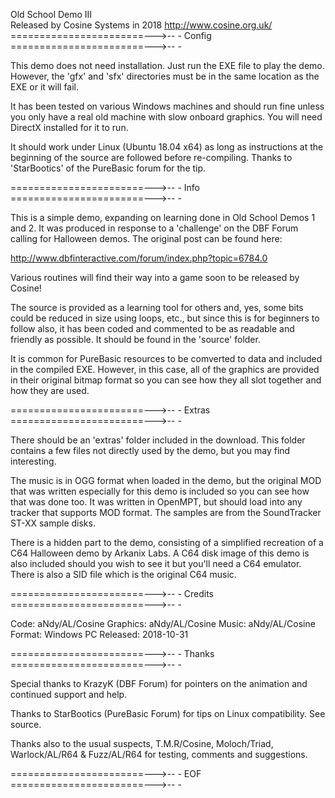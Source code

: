 Old School Demo III               
Released by Cosine Systems in 2018
http://www.cosine.org.uk/ 
=======================--->-- -
Config      
=======================--->-- -

This demo does not need installation. Just run the EXE file
to play the demo.  However, the 'gfx' and 'sfx' directories
must be in the same location as the EXE or it will fail.
 
It has been tested on various Windows machines and should run
fine unless you only have a real old machine with slow
onboard graphics. You will need DirectX installed for
it to run.
 
It should work under Linux (Ubuntu 18.04 x64) as long as
instructions at the beginning of the source are 
followed before re-compiling. Thanks to 'StarBootics'
of the PureBasic forum for the tip.
 
=======================--->-- -
Info   
=======================--->-- -

This is a simple demo, expanding on learning done in Old
School Demos 1 and 2.  It was produced in response to a
'challenge' on the DBF Forum calling for Halloween
demos.  The original post can be found here:
 
http://www.dbfinteractive.com/forum/index.php?topic=6784.0

Various routines will find their way into a game soon to
be released by Cosine!

The source is provided as a learning tool for others and,
yes, some bits could be reduced in size using loops, etc.,
but since this is for beginners to follow also, it
has been coded and commented to be as readable and 
friendly as possible.  It should be found in the 'source'
folder.
 
It is common for PureBasic resources to be comverted to
data and included in the compiled EXE.  However, in this
case, all of the graphics are provided in their original
bitmap format so you can see how they all slot together
and how they are used.
 
=======================--->-- -
Extras    
=======================--->-- -

There should be an 'extras' folder included in the
download. This folder contains a few files not directly
used by the demo, but you may find interesting.

The music is in OGG format when loaded in the demo, but the
original MOD that was written especially for this demo is
included so you can see how that was done too. It
was written in OpenMPT, but should load into any tracker
that supports MOD format.  The samples are from the
SoundTracker ST-XX sample disks.
 
There is a hidden part to the demo, consisting of a
simplified recreation of a C64 Halloween demo by
Arkanix Labs.  A C64 disk image of this demo is also
included should you wish to see it but you'll need a
C64 emulator.  There is also a SID file which is the
original C64 music.

=======================--->-- -
Credits      
=======================--->-- -

Code:		aNdy/AL/Cosine
Graphics:	aNdy/AL/Cosine 
Music:		aNdy/AL/Cosine
Format:		Windows PC
Released:	2018-10-31
 
=======================--->-- -
Thanks      
=======================--->-- -

Special thanks to KrazyK (DBF Forum) for pointers on the
animation and continued support and help.
 
Thanks to StarBootics (PureBasic Forum) for tips on 
Linux compatibility.  See source.
 
Thanks also to the usual suspects, T.M.R/Cosine,
Moloch/Triad, Warlock/AL/R64 & Fuzz/AL/R64 
for testing, comments and suggestions.

=======================--->-- -
EOF      
=======================--->-- -           